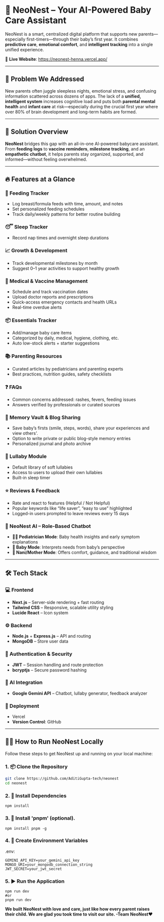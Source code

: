 # 👶 NeoNest – Your AI-Powered Baby Care Assistant

NeoNest is a smart, centralized digital platform that supports new parents—especially first-timers—through their baby’s first year. It combines **predictive care**, **emotional comfort**, and **intelligent tracking** into a single unified experience.

🔗 **Live Website**: https://neonest-henna.vercel.app/


---

## 🚩 Problem We Addressed

New parents often juggle sleepless nights, emotional stress, and confusing information scattered across dozens of apps. The lack of a **unified, intelligent system** increases cognitive load and puts both **parental mental health** and **infant care** at risk—especially during the crucial first year where over 80% of brain development and long-term habits are formed.


---

## 🌟 Solution Overview

**NeoNest** bridges this gap with an all-in-one AI-powered babycare assistant. From **feeding logs** to **vaccine reminders**, **milestone tracking**, and an **empathetic chatbot**, it helps parents stay organized, supported, and informed—without feeling overwhelmed.


---

## 🔥 Features at a Glance

### 🍼 Feeding Tracker  
- Log breast/formula feeds with time, amount, and notes  
- Set personalized feeding schedules  
- Track daily/weekly patterns for better routine building  

### 😴 Sleep Tracker  
- Record nap times and overnight sleep durations  

### 📈 Growth & Development    
- Track developmental milestones by month  
- Suggest 0–1 year activities to support healthy growth   

### 💉 Medical & Vaccine Management  
- Schedule and track vaccination dates  
- Upload doctor reports and prescriptions  
- Quick-access emergency contacts and health URLs  
- Real-time overdue alerts  

### 📦 Essentials Tracker  
- Add/manage baby care items  
- Categorized by daily, medical, hygiene, clothing, etc.  
- Auto low-stock alerts + starter suggestions 

### 📚 Parenting Resources  
- Curated articles by pediatricians and parenting experts  
- Best practices, nutrition guides, safety checklists  

### ❓ FAQs  
- Common concerns addressed: rashes, fevers, feeding issues  
- Answers verified by professionals or curated sources  

### 📸 Memory Vault & Blog Sharing  
- Save baby’s firsts (smile, steps, words), share your experiences and view others'.  
- Option to write private or public blog-style memory entries  
- Personalized journal and photo archive  

### 🎵 Lullaby Module  
- Default library of soft lullabies  
- Access to users to upload their own lullabies  
- Built-in sleep timer  

### ⭐ Reviews & Feedback  
- Rate and react to features (Helpful / Not Helpful)  
- Popular keywords like “life saver”, “easy to use” highlighted 
- Logged-in users prompted to leave reviews every 15 days  

### 🤖 NeoNest AI – Role-Based Chatbot  
- **🧑‍⚕ Pediatrician Mode**: Baby health insights and early symptom explanations  
- **🍼 Baby Mode**: Interprets needs from baby’s perspective   
- **👵 Nani/Mother Mode**: Offers comfort, guidance, and traditional wisdom
  

---

## 🛠 Tech Stack

### 💻 Frontend  
- **Next.js** – Server-side rendering + fast routing  
- **Tailwind CSS** – Responsive, scalable utility styling  
- **Lucide React** – Icon system   

### ⚙ Backend  
- **Node.js** + **Express.js** – API and routing  
- **MongoDB** – Store user data 

### 🔐 Authentication & Security  
- **JWT** – Session handling and route protection  
- **bcryptjs** – Secure password hashing  

### 🧠 AI Integration  
- **Google Gemini API** – Chatbot, lullaby generator, feedback analyzer  

### 🚀 Deployment  
- Vercel  
- **Version Control**: GitHub
  

---

## 🧑‍💻 How to Run NeoNest Locally

Follow these steps to get NeoNest up and running on your local machine:

### 1. 📦 Clone the Repository

```bash
git clone https://github.com/AditiGupta-tech/neonest
cd neonest
```

### 2. 🧰 Install Dependencies
```npm install```

### 3. 🧰 Install 'pnpm' (optional).
```npm install pnpm -g```

### 4. 🧪 Create Environment Variables
.env:
```
GEMINI_API_KEY=your_gemini_api_key
MONGO_URI=your_mongodb_connection_string
JWT_SECRET=your_jwt_secret
```

### 5. ▶ Run the Application
```
npm run dev
#or
pnpm run dev
```



**We built NeoNest with love and care, just like how every parent raises their child. We are glad you took time to visit our site.
-Team NeoNest❤️**




